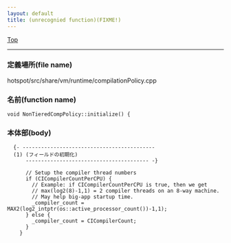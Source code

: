 ```yaml
---
layout: default
title: (unrecognied function)(FIXME!)
---
```

[Top](../index.html)

--- 
### 定義場所(file name)
hotspot/src/share/vm/runtime/compilationPolicy.cpp

### 名前(function name)
```
void NonTieredCompPolicy::initialize() {
```

### 本体部(body)
```
  {- -------------------------------------------
  (1) (フィールドの初期化)
      ---------------------------------------- -}

	  // Setup the compiler thread numbers
	  if (CICompilerCountPerCPU) {
	    // Example: if CICompilerCountPerCPU is true, then we get
	    // max(log2(8)-1,1) = 2 compiler threads on an 8-way machine.
	    // May help big-app startup time.
	    _compiler_count = MAX2(log2_intptr(os::active_processor_count())-1,1);
	  } else {
	    _compiler_count = CICompilerCount;
	  }
	}
	
```


